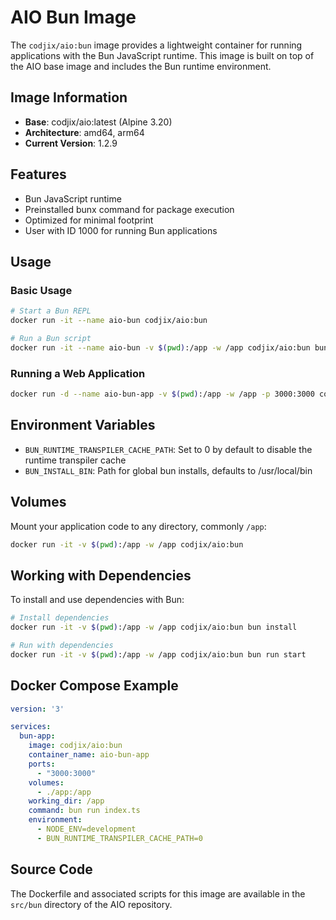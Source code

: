 # AIO Bun Image

The `codjix/aio:bun` image provides a lightweight container for running applications with the Bun JavaScript runtime. This image is built on top of the AIO base image and includes the Bun runtime environment.

## Image Information

- **Base**: codjix/aio:latest (Alpine 3.20)
- **Architecture**: amd64, arm64
- **Current Version**: 1.2.9

## Features

- Bun JavaScript runtime
- Preinstalled bunx command for package execution
- Optimized for minimal footprint
- User with ID 1000 for running Bun applications

## Usage

### Basic Usage

```bash
# Start a Bun REPL
docker run -it --name aio-bun codjix/aio:bun

# Run a Bun script
docker run -it --name aio-bun -v $(pwd):/app -w /app codjix/aio:bun bun run index.ts
```

### Running a Web Application

```bash
docker run -d --name aio-bun-app -v $(pwd):/app -w /app -p 3000:3000 codjix/aio:bun bun run index.ts
```

## Environment Variables

- `BUN_RUNTIME_TRANSPILER_CACHE_PATH`: Set to 0 by default to disable the runtime transpiler cache
- `BUN_INSTALL_BIN`: Path for global bun installs, defaults to /usr/local/bin

## Volumes

Mount your application code to any directory, commonly `/app`:

```bash
docker run -it -v $(pwd):/app -w /app codjix/aio:bun
```

## Working with Dependencies

To install and use dependencies with Bun:

```bash
# Install dependencies
docker run -it -v $(pwd):/app -w /app codjix/aio:bun bun install

# Run with dependencies
docker run -it -v $(pwd):/app -w /app codjix/aio:bun bun run start
```

## Docker Compose Example

```yaml
version: '3'

services:
  bun-app:
    image: codjix/aio:bun
    container_name: aio-bun-app
    ports:
      - "3000:3000"
    volumes:
      - ./app:/app
    working_dir: /app
    command: bun run index.ts
    environment:
      - NODE_ENV=development
      - BUN_RUNTIME_TRANSPILER_CACHE_PATH=0
```

## Source Code

The Dockerfile and associated scripts for this image are available in the `src/bun` directory of the AIO repository.